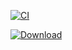 [![CI](https://github.com/BertanDemiroglu/Learn-Android-App-Development/actions/workflows/blank.yml/badge.svg?branch=master)](https://github.com/BertanDemiroglu/Learn-Android-App-Development/actions/workflows/blank.yml)

[![Download](https://img.shields.io/badge/Download-Shopping_List-blue.svg)](https://github.com/BertanDemiroglu/Learn-Android-App-Development/raw/master/app/release/Shopping%20List.apk)



